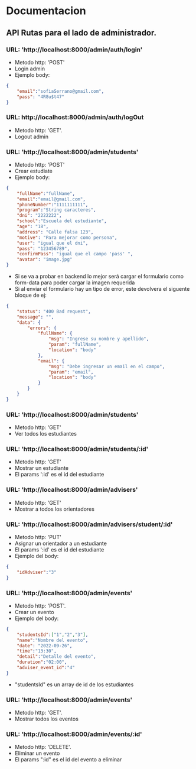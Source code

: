 # Documentacion 

## API Rutas para el lado de administrador.

### URL: 'http://localhost:8000/admin/auth/login'
- Metodo http: 'POST'
- Login admin
- Ejemplo body:
```json
{
    "email":"sofiaSerrano@gmail.com",
    "pass": "4R8u$t47"
}
```
### URL: http://localhost:8000/admin/auth/logOut
- Metodo http: 'GET'.
- Logout admin

### URL: 'http://localhost:8000/admin/students'
- Metodo http: 'POST'
- Crear estudiate
- Ejemplo body:
```json
{
    "fullName":"fullName",
    "email":"email@gmail.com",
    "phoneNumber":"1111111111",
    "program":"String caracteres",
    "dni": "2222222",
    "school":"Escuela del estudiante",
    "age": "18",
    "address": "Calle falsa 123",
    "motive": "Para mejorar como persona",
    "user": "igual que el dni",
    "pass": "123456789",
    "confirmPass": "igual que el campo 'pass' ",
    "avatar": "image.jpg"
}
```
- Si se va a probar en backend lo mejor será cargar el formulario como form-data para poder cargar la imagen requerida
- Si al enviar el formulario hay un tipo de error, este devolvera el siguente bloque de ej:
```json
{
    "status": "400 Bad request",
    "message": "",
    "data": {
        "errors": {
            "fullName": {
                "msg": "Ingrese su nombre y apellido",
                "param": "fullName",
                "location": "body"
            },
            "email": {
                "msg": "Debe ingresar un email en el campo",
                "param": "email",
                "location": "body"
            }
        }
    }
}
```
### URL: 'http://localhost:8000/admin/students'
- Metodo http: 'GET'
- Ver todos los estudiantes

### URL: 'http://localhost:8000/admin/students/:id'
- Metodo http: 'GET'
- Mostrar un estudiante
- El params ':id' es el id del estudiante

### URL: 'http://localhost:8000/admin/advisers'
- Metodo http: 'GET'
- Mostrar a todos los orientadores

### URL: 'http://localhost:8000/admin/advisers/student/:id'
- Metodo http: 'PUT'
- Asignar un orientador a un estudiante
- El params ':id' es el id del estudiante
- Ejemplo del body:
```json
{
    "idAdviser":"3"
}
```
### URL: 'http://localhost:8000/admin/events'
- Metodo http: 'POST'.
- Crear un evento
- Ejemplo del body:

```json
{
    "studentsId":["1","2","3"],
    "name":"Nombre del evento",
    "date": "2022-09-26",
    "time":"13:30",
    "detail":"Detalle del evento",
    "duration":"02:00",
    "adviser_event_id":"4"
}
```
- "studentsId" es un array de id de los estudiantes

### URL: 'http://localhost:8000/admin/events'
- Metodo http: 'GET'.
- Mostrar todos los eventos
### URL: 'http://localhost:8000/admin/events/:id'
- Metodo http: 'DELETE'.
- Eliminar un evento
- El params ":id" es el id del evento a eliminar
